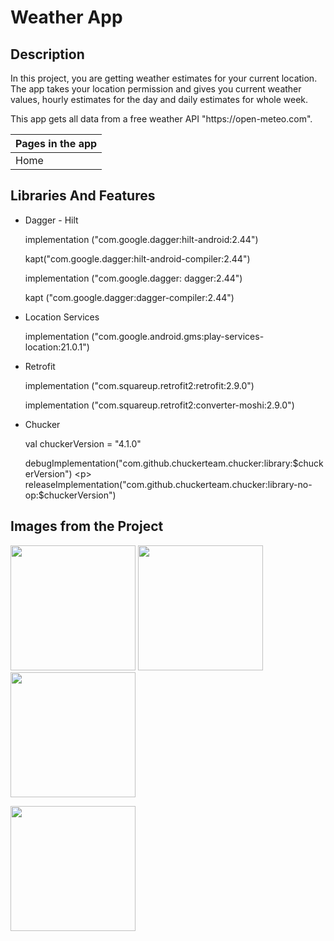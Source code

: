 # Weather App

Description
-------------

<p>
In this project, you are getting weather estimates for your current location.
The app takes your location permission and gives you current weather values, hourly estimates for the day and daily estimates for whole week. <p>
This app gets all data from a free weather API "https://open-meteo.com".
  
| Pages in the app |
| --------- |
|  Home     |
  
## Libraries And Features
  
  - Dagger - Hilt <p>
    implementation ("com.google.dagger:hilt-android:2.44") <p>
    kapt("com.google.dagger:hilt-android-compiler:2.44") <p>

    implementation ("com.google.dagger: dagger:2.44") <p>
    kapt ("com.google.dagger:dagger-compiler:2.44") <p>
    
  - Location Services <p>
    implementation ("com.google.android.gms:play-services-location:21.0.1") <p>
   
  - Retrofit <p>
    implementation ("com.squareup.retrofit2:retrofit:2.9.0") <p>
    implementation ("com.squareup.retrofit2:converter-moshi:2.9.0") <p>

  - Chucker <p>
    val chuckerVersion = "4.1.0" <p>
    debugImplementation("com.github.chuckerteam.chucker:library:$chuckerVersion") <p>
    releaseImplementation("com.github.chuckerteam.chucker:library-no-op:$chuckerVersion") <p>


## Images from the Project

<a href="https://github.com/enesokurterzi/weather-app/assets/113862251/fd715cbd-2dee-4a85-9fd0-1b471fb9a224" target="_blank">
<img src="https://github.com/enesokurterzi/weather-app/assets/113862251/fd715cbd-2dee-4a85-9fd0-1b471fb9a224" width="200" style="max-width:100%;"></a>
   
<a href="https://github.com/enesokurterzi/weather-app/assets/113862251/7b484f5f-3123-4e63-9167-3a53af243744" target="_blank">
<img src="https://github.com/enesokurterzi/weather-app/assets/113862251/7b484f5f-3123-4e63-9167-3a53af243744" width="200" style="max-width:100%;"></a>
   
<a href="https://github.com/enesokurterzi/weather-app/assets/113862251/b8a44db3-7dad-436a-8440-74a20642e844" target="_blank">
<img src="https://github.com/enesokurterzi/weather-app/assets/113862251/b8a44db3-7dad-436a-8440-74a20642e844" width="200" style="max-width:100%;"></a>

  <p>
   
<a href="https://github.com/enesokurterzi/weather-app/assets/113862251/73fad0f5-5eed-403c-9286-5b49d6ec11c4" target="_blank">
<img src="https://github.com/enesokurterzi/weather-app/assets/113862251/73fad0f5-5eed-403c-9286-5b49d6ec11c4" width="200" style="max-width:100%;"></a>
     
     
